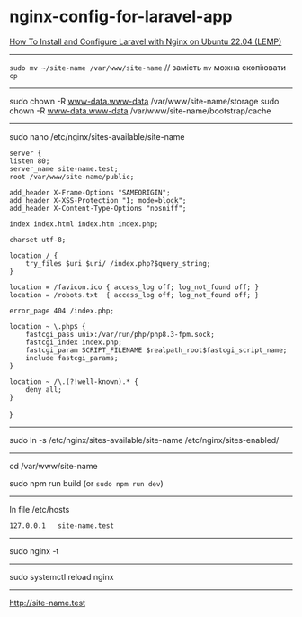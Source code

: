 # nginx-config-for-laravel-app

[How To Install and Configure Laravel with Nginx on Ubuntu 22.04 (LEMP)](https://www.digitalocean.com/community/tutorials/how-to-install-and-configure-laravel-with-nginx-on-ubuntu-22-04)



------------------------------------------------------------------------------------

`sudo mv ~/site-name /var/www/site-name`      // замість `mv` можна скопіювати `cp`

------------------------------------------------------------------------------------

sudo chown -R www-data.www-data /var/www/site-name/storage
sudo chown -R www-data.www-data /var/www/site-name/bootstrap/cache

------------------------------------------------------------------------------------

sudo nano /etc/nginx/sites-available/site-name


    server {
    listen 80;
    server_name site-name.test;
    root /var/www/site-name/public;

    add_header X-Frame-Options "SAMEORIGIN";
    add_header X-XSS-Protection "1; mode=block";
    add_header X-Content-Type-Options "nosniff";

    index index.html index.htm index.php;

    charset utf-8;

    location / {
        try_files $uri $uri/ /index.php?$query_string;
    }

    location = /favicon.ico { access_log off; log_not_found off; }
    location = /robots.txt  { access_log off; log_not_found off; }

    error_page 404 /index.php;

    location ~ \.php$ {
        fastcgi_pass unix:/var/run/php/php8.3-fpm.sock;
        fastcgi_index index.php;
        fastcgi_param SCRIPT_FILENAME $realpath_root$fastcgi_script_name;
        include fastcgi_params;
    }

    location ~ /\.(?!well-known).* {
        deny all;
    }
}


------------------------------------------------------------------------------------

sudo ln -s /etc/nginx/sites-available/site-name /etc/nginx/sites-enabled/

------------------------------------------------------------------------------------


cd /var/www/site-name

sudo npm run build    (or `sudo npm run dev`)

------------------------------------------------------------------------------------



In file /etc/hosts

    
    127.0.0.1   site-name.test
    
------------------------------------------------------------------------------------   
    
sudo nginx -t

------------------------------------------------------------------------------------

sudo systemctl reload nginx

------------------------------------------------------------------------------------



http://site-name.test








